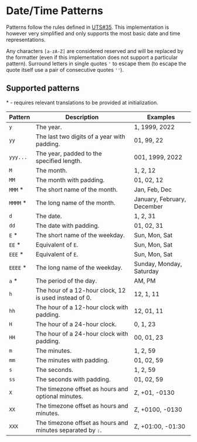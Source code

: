 # Date/Time Patterns

Patterns follow the rules defined in [UTS#35](https://www.unicode.org/reports/tr35/tr35-dates.html#Contents).
This implementation is however very simplified and only supports the most basic
date and time representations.

Any characters `[a-zA-Z]` are considered reserved and will be replaced by the
formatter (even if this implementation does not support a particular pattern).
Surround letters in single quotes `'` to escape them (to escape the quote itself
use a pair of consecutive quotes `''`).

## Supported patterns

\* - requires relevant translations to be provided at initialization.

| Pattern  | Description                                                | Examples                    |
|----------|------------------------------------------------------------|-----------------------------|
| `y`      | The year.                                                  | 1, 1999, 2022               |
| `yy`     | The last two digits of a year with padding.                | 01, 99, 22                  |
| `yyy...` | The year, padded to the specified length.                  | 001, 1999, 2022             |
| `M`      | The month.                                                 | 1, 2, 12                    |
| `MM`     | The month with padding.                                    | 01, 02, 12                  |
| `MMM` *  | The short name of the month.                               | Jan, Feb, Dec               |
| `MMMM` * | The long name of the month.                                | January, February, December |
| `d`      | The date.                                                  | 1, 2, 31                    |
| `dd`     | The date with padding.                                     | 01, 02, 31                  |
| `E` *    | The short name of the weekday.                             | Sun, Mon, Sat               |
| `EE` *   | Equivalent of `E`.                                         | Sun, Mon, Sat               |
| `EEE` *  | Equivalent of `E`.                                         | Sun, Mon, Sat               |
| `EEEE` * | The long name of the weekday.                              | Sunday, Monday, Saturday    |
| `a` *    | The period of the day.                                     | AM, PM                      |
| `h`      | The hour of a 12-hour clock, 12 is used instead of 0.      | 12, 1, 11                   |
| `hh`     | The hour of a 12-hour clock with padding.                  | 12, 01, 11                  |
| `H`      | The hour of a 24-hour clock.                               | 0, 1, 23                    |
| `HH`     | The hour of a 24-hour clock with padding.                  | 00, 01, 23                  |
| `m`      | The minutes.                                               | 1, 2, 59                    |
| `mm`     | The minutes with padding.                                  | 01, 02, 59                  |
| `s`      | The seconds.                                               | 1, 2, 59                    |
| `ss`     | The seconds with padding.                                  | 01, 02, 59                  |
| `X`      | The timezone offset as hours and optional minutes.         | Z, +01, -0130               |
| `XX`     | The timezone offset as hours and minutes.                  | Z, +0100, -0130             |
| `XXX`    | The timezone offset as hours and minutes separated by `:`. | Z, +01:00, -01:30           |
